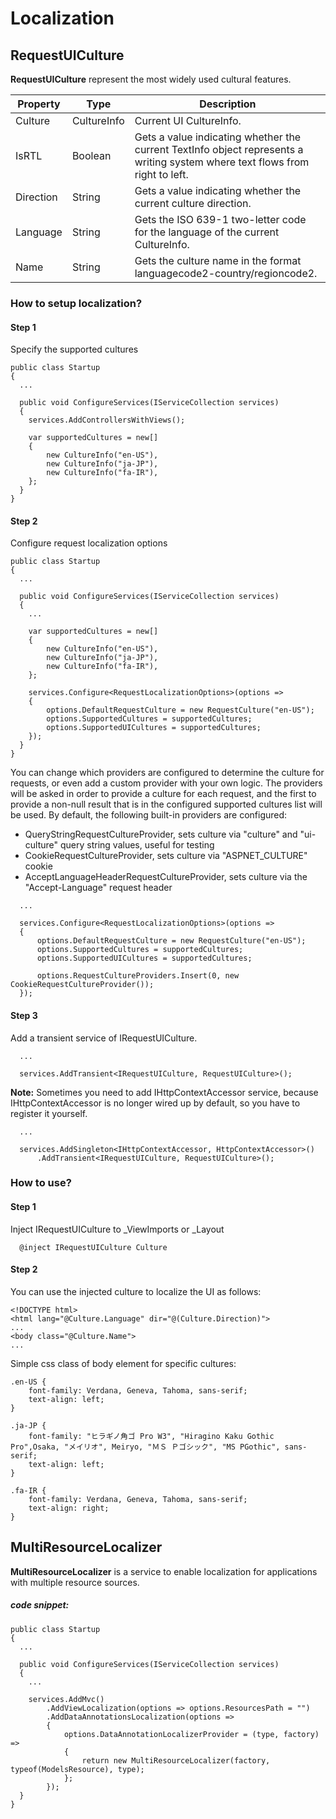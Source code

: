 # Localization

## RequestUICulture
**RequestUICulture** represent the most widely used cultural features.

Property | Type | Description
-------- | ---- | -----------
Culture | CultureInfo | Current UI CultureInfo.
IsRTL | Boolean | Gets a value indicating whether the current TextInfo object represents a writing system where text flows from right to left.
Direction | String | Gets a value indicating whether the current culture direction.
Language | String | Gets the ISO 639-1 two-letter code for the language of the current CultureInfo.
Name | String | Gets the culture name in the format languagecode2-country/regioncode2.


### How to setup localization?

#### Step 1
Specify the supported cultures
```
public class Startup
{
  ...

  public void ConfigureServices(IServiceCollection services)
  {
    services.AddControllersWithViews();

    var supportedCultures = new[]
    {
        new CultureInfo("en-US"),
        new CultureInfo("ja-JP"),
        new CultureInfo("fa-IR"),
    };
  }
}
```

#### Step 2
Configure request localization options
```
public class Startup
{
  ...

  public void ConfigureServices(IServiceCollection services)
  {
    ...

    var supportedCultures = new[]
    {
        new CultureInfo("en-US"),
        new CultureInfo("ja-JP"),
        new CultureInfo("fa-IR"),
    };

    services.Configure<RequestLocalizationOptions>(options =>
    {
        options.DefaultRequestCulture = new RequestCulture("en-US");
        options.SupportedCultures = supportedCultures;
        options.SupportedUICultures = supportedCultures;
    });
  }
}
```
You can change which providers are configured to determine the culture for requests, or even add a custom provider with your own logic. The providers will be asked in order to provide a culture for each request, and the first to provide a non-null result that is in the configured supported cultures list will be used. By default, the following built-in providers are configured:
- QueryStringRequestCultureProvider, sets culture via "culture" and "ui-culture" query string values, useful for testing
- CookieRequestCultureProvider, sets culture via "ASPNET_CULTURE" cookie
- AcceptLanguageHeaderRequestCultureProvider, sets culture via the "Accept-Language" request header
```
  ...

  services.Configure<RequestLocalizationOptions>(options =>
  {
      options.DefaultRequestCulture = new RequestCulture("en-US");
      options.SupportedCultures = supportedCultures;
      options.SupportedUICultures = supportedCultures;

      options.RequestCultureProviders.Insert(0, new CookieRequestCultureProvider());
  });
```

#### Step 3
Add a transient service of IRequestUICulture.
```
  ...

  services.AddTransient<IRequestUICulture, RequestUICulture>();
```
**Note:** Sometimes you need to add IHttpContextAccessor service, because IHttpContextAccessor is no longer wired up by default, so you have to register it yourself.
```
  ...

  services.AddSingleton<IHttpContextAccessor, HttpContextAccessor>()
      .AddTransient<IRequestUICulture, RequestUICulture>();
```

### How to use?

#### Step 1
Inject IRequestUICulture to _ViewImports or _Layout
```
  @inject IRequestUICulture Culture
```

#### Step 2
You can use the injected culture to localize the UI as follows:
```
<!DOCTYPE html>
<html lang="@Culture.Language" dir="@(Culture.Direction)">
...
<body class="@Culture.Name">
...
```
Simple css class of body element for specific cultures:
```
.en-US {
    font-family: Verdana, Geneva, Tahoma, sans-serif;
    text-align: left;
}

.ja-JP {
    font-family: "ヒラギノ角ゴ Pro W3", "Hiragino Kaku Gothic Pro",Osaka, "メイリオ", Meiryo, "ＭＳ Ｐゴシック", "MS PGothic", sans-serif;
    text-align: left;
}

.fa-IR {
    font-family: Verdana, Geneva, Tahoma, sans-serif;
    text-align: right;
}
```

## MultiResourceLocalizer
**MultiResourceLocalizer** is a service to enable localization for applications with multiple resource sources.

##### code snippet:
```
public class Startup
{
  ...

  public void ConfigureServices(IServiceCollection services)
  {
    ...

    services.AddMvc()
        .AddViewLocalization(options => options.ResourcesPath = "")
        .AddDataAnnotationsLocalization(options =>
        {
            options.DataAnnotationLocalizerProvider = (type, factory) =>
            {
                return new MultiResourceLocalizer(factory, typeof(ModelsResource), type);
            };
        });
  }
}
```
